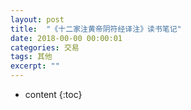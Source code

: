 ```yaml
---
layout: post
title:  "《十二家注黄帝阴符经译注》读书笔记"
date: 2018-00-00 00:00:01
categories: 交易
tags: 其他
excerpt: ""
---
```


* content
{:toc}































































